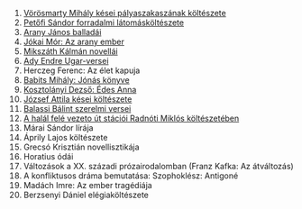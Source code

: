 1. [Vörösmarty Mihály kései pályaszakaszának költészete](obsidian://open?vault=erettsegi&file=irodalom%2F1.%20V%C3%B6r%C3%B6smarty%20Mih%C3%A1ly%20k%C3%A9sei%20k%C3%B6lt%C3%A9szete)
2. [Petőfi Sándor forradalmi látomásköltészete](obsidian://open?vault=erettsegi&file=irodalom%2F2.%20Pet%C5%91fi%20S%C3%A1ndor%20forradalmi%20k%C3%B6lt%C3%A9szete)
3. [Arany János balladái](obsidian://open?vault=erettsegi&file=irodalom%2F3.%20Arany%20J%C3%A1nos%20ballad%C3%A1i)
4. [Jókai Mór: Az arany ember](obsidian://open?vault=erettsegi&file=irodalom%2F4.%20J%C3%B3kai%20M%C3%B3r%20-%20Az%20arany%20ember)
5. [Mikszáth Kálmán novellái](obsidian://open?vault=erettsegi&file=irodalom%2F5.%20Miksz%C3%A1th%20K%C3%A1lm%C3%A1n%20novell%C3%A1i)
6. ﻿﻿﻿[Ady Endre Ugar-versei](obsidian://open?vault=erettsegi&file=irodalom%2F6.%20Ady%20Endre%20Ugar-versei)
7. ﻿﻿﻿Herczeg Ferenc: Az élet kapuja
8. ﻿﻿﻿[Babits Mihály: Jónás könyve](obsidian://open?vault=erettsegi&file=irodalom%2F8.%20Babits%20Mih%C3%A1ly%20-%20J%C3%B3n%C3%A1s%20k%C3%B6nyve)
9. ﻿﻿﻿[Kosztolányi Dezső: Édes Anna](obsidian://open?vault=erettsegi&file=irodalom%2F9.%20Kosztol%C3%A1nyi%20Dezs%C5%91%20-%20%C3%89des%20Anna)
10. ﻿﻿﻿﻿[József Attila kései költészete](obsidian://open?vault=erettsegi&file=irodalom%2F10.%20J%C3%B3zsef%20Attila%20k%C3%A9sei%20k%C3%B6lt%C3%A9szete)
11. [Balassi Bálint szerelmi versei](obsidian://open?vault=erettsegi&file=irodalom%2F11.%20Balassi%20B%C3%A1lint%20szerelmi%20versei)
12. [A halál felé vezeto út stációi Radnóti Miklós költészetében](obsidian://open?vault=erettsegi&file=irodalom%2F12.%20Radn%C3%B3ti%20Mikl%C3%B3s%20-%20hal%C3%A1lba%20vezet%C5%91%20%C3%BAt)
13. ﻿﻿﻿﻿Márai Sándor lírája
14. Áprily Lajos költészete
15. Grecsó Krisztián novellisztikája
16. Horatius ódái
17. ﻿﻿﻿﻿Változások a XX. századi prózairodalomban (Franz Kafka: Az átváltozás)
18. A konfliktusos dráma bemutatása: Szophoklész: Antigoné
19. ﻿﻿﻿﻿Madách Imre: Az ember tragédiája
20. Berzsenyi Dániel elégiaköltészete